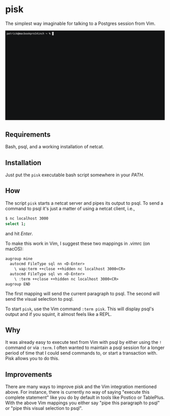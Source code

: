# pisk

The simplest way imaginable for talking to a Postgres session from Vim.

<a href="https://asciinema.org/a/534589" target="_blank"
style="text-decoration: none">
<img src="https://github.com/patrkris/pisk/blob/master/demo.gif">
</a>

## Requirements

Bash, psql, and a working installation of netcat.

## Installation

Just put the `pisk` executable bash script somewhere in your _PATH_.

## How

The script `pisk` starts a netcat server and pipes its output to psql.
To send a command to psql it's just a matter of using a netcat client,
i.e.,
```bash
$ nc localhost 3000
select 1;
```
and hit _Enter_.

To make this work in Vim, I suggest these two mappings in .vimrc (on
macOS):

```viml
augroup mine
  autocmd FileType sql nn <D-Enter>
    \ vap:term ++close ++hidden nc localhost 3000<CR>
  autocmd FileType sql vn <D-Enter>
    \ :term ++close ++hidden nc localhost 3000<CR>
augroup END
```

The first mapping will send the current paragraph to psql. The second
will send the visual selection to psql.

To start `pisk`, use the Vim command `:term pisk`. This will display
psql's output and if you squint, it almost feels like a REPL.

## Why

It was already easy to execute text from Vim with psql by either using
the `!` command or via `:term`. I often wanted to maintain a psql session
for a longer period of time that I could send commands to, or start a
transaction with. Pisk allows you to do this.

## Improvements

There are many ways to improve pisk and the Vim integration mentioned
above. For instance, there is currently no way of saying "execute this
complete statement" like you do by default in tools like Postico or
TablePlus. With the above Vim mappings you either say "pipe this
paragraph to psql" or "pipe this visual selection to psql".

<!-- vim: set tw=72: -->
